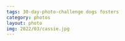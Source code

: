 ```yaml
---
tags: 30-day-photo-challenge dogs fosters
category: photos
layout: photo
img: 2022/03/cassie.jpg
---
```

